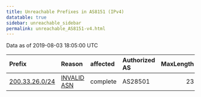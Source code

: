 ```yaml
---
title: Unreachable Prefixes in AS8151 (IPv4)
datatable: true
sidebar: unreachable_sidebar
permalink: unreachable_AS8151-v4.html
---
```


Data as of 2019-08-03 18:05:00 UTC


<div class="datatable-begin"></div>

| Prefix                                                 | Reason                                                                                               | affected   | Authorized AS   |   MaxLength | Anchor                                         |   unreachable /24s |
|:-------------------------------------------------------|:-----------------------------------------------------------------------------------------------------|:-----------|:----------------|------------:|:-----------------------------------------------|-------------------:|
| [200.33.26.0/24](https://stat.ripe.net/200.33.26.0/24) | [INVALID ASN](https://rpki-validator.ripe.net/announcement-preview?asn=AS8151&prefix=200.33.26.0/24) | complete   | AS28501         |          23 | [LACNIC](unreachable_LACNIC_RPKI_Root-v4.html) |                  1 |

<div class="datatable-end"></div>